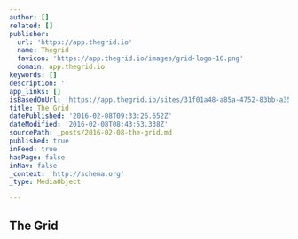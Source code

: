 ```yaml
---
author: []
related: []
publisher:
  url: 'https://app.thegrid.io'
  name: Thegrid
  favicon: 'https://app.thegrid.io/images/grid-logo-16.png'
  domain: app.thegrid.io
keywords: []
description: ''
app_links: []
isBasedOnUrl: 'https://app.thegrid.io/sites/31f01a48-a85a-4752-83bb-a353513d773c'
title: The Grid
datePublished: '2016-02-08T09:33:26.652Z'
dateModified: '2016-02-08T08:43:53.338Z'
sourcePath: _posts/2016-02-08-the-grid.md
published: true
inFeed: true
hasPage: false
inNav: false
_context: 'http://schema.org'
_type: MediaObject

---
```

<article style=""><h1>The Grid</h1></article>